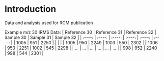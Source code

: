# Introduction
Data and analysis used for RCM publication


Example m/z 30 IRMS Data:
| Reference 30 | Reference 31 | Reference 32 | Sample 30 | Sample 31 | Sample 32 |
| :----:       | :----:       | :----:       | :----:    | :----:    | :----:    |
| 1005         | 951          | 2250         |           |           |           |
| 1005         | 950          | 2249         | 1003      | 550       | 2302      |
| 1006         | 953          | 2251         | 1002      | 545       | 2298      |
| ...          | ...          | ...          | ...       | ...       | ...       |
| 998          | 952          | 2240         | 998       | 544       | 2301      |
